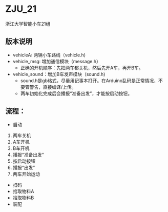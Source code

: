 # ZJU_21
 浙江大学智能小车21组
  
## 版本说明

- vehicleA: 两辆小车路线（vehicle.h)
- vehicle_msg: 增加通信模块（message.h）
  - 正确的开机顺序：先把两车都关机，然后先开A车，再开B车。
- vehicle_sound：增加B车发声模块（sound.h)
  - sound.h是gb格式，尽量用记事本打开。在Arduino乱码是正常情况，不要管警告，直接编译/上传。
  - 两车初始化完成后会播报“准备出发”，才能按启动按钮。

## 流程：
-  启动
 1. 两车关机
 2. A车开机
 3. B车开机
 4. 播报“准备出发”
 5. 按启动按钮
 6. 播报“出发”
 7. 两车开始运动
-  扫码
-  拾取物料A
-  拾取物料B
-  装配
